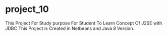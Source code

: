 # project_10
This Project For Study purpose For Student To Learn Concept Of J2SE with JDBC
This Project is Created in Netbeans and Java 8 Version.
